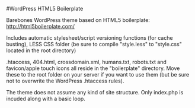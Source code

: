 #WordPress HTML5 Boilerplate

Barebones WordPress theme based on HTML5 boilerplate: http://html5boilerplate.com/

Includes automatic stylesheet/script versioning functions (for cache busting), LESS CSS folder (be sure to compile "style.less" to "style.css" located in the root directory)

.htaccess, 404.html, crossdomain.xml, humans.txt, robots.txt and favicon/apple touch icons all reside in the "boilerplate" directory. Move these to the root folder on your server if you want to use them (but be sure not to overwrite the WordPress .htaccess rules).

The theme does not assume any kind of site structure. Only index.php is incuded along with a basic loop.